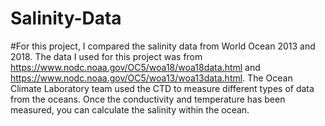 # Salinity-Data

#For this project, I compared the salinity data from World Ocean 2013 and 2018. The data I used for this project was from https://www.nodc.noaa.gov/OC5/woa18/woa18data.html and https://www.nodc.noaa.gov/OC5/woa13/woa13data.html. The Ocean Climate Laboratory team used the CTD to measure different types of data from the oceans. Once the conductivity and temperature has been measured, you can calculate the salinity within the ocean.
